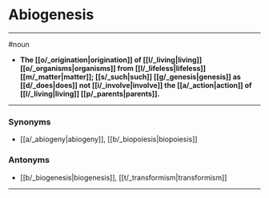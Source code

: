 # Abiogenesis
---
#noun
- **The [[o/_origination|origination]] of [[l/_living|living]] [[o/_organisms|organisms]] from [[l/_lifeless|lifeless]] [[m/_matter|matter]]; [[s/_such|such]] [[g/_genesis|genesis]] as [[d/_does|does]] not [[i/_involve|involve]] the [[a/_action|action]] of [[l/_living|living]] [[p/_parents|parents]].**
---
### Synonyms
- [[a/_abiogeny|abiogeny]], [[b/_biopoiesis|biopoiesis]]
### Antonyms
- [[b/_biogenesis|biogenesis]], [[t/_transformism|transformism]]
---
